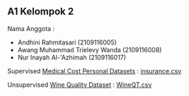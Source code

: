 <h2>A1 Kelompok 2</h2>

Nama Anggota :

- Andhini Rahmitasari (2109116005)
- Awang Muhammad Trielevy Wanda (2109116008)
- Nur Inayah Al-'Azhimah (2109116017)

Supervised [Medical Cost Personal Datasets](https://www.kaggle.com/datasets/mirichoi0218/insurance) : [insurance.csv](https://drive.google.com/file/d/18vtHJ4xcPFpC9WvND7xPY2Ko8wBGDC-h/view?usp=share_link)

Unsupervised [Wine Quality Dataset](https://www.kaggle.com/datasets/yasserh/wine-quality-dataset?select=WineQT.csv) : [WineQT.csv](https://drive.google.com/file/d/1RNRiDgl4VtDAXe0F73Y5Lt-7iV9uSqmR/view?usp=share_link )
